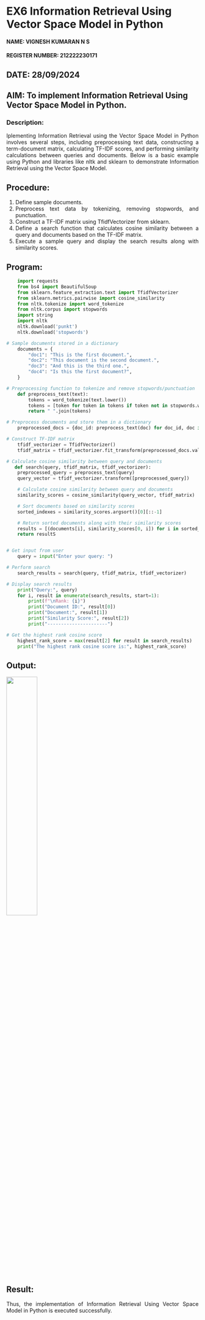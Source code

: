 # EX6 Information Retrieval Using Vector Space Model in Python
#### NAME: VIGNESH KUMARAN N S 
#### REGISTER NUMBER: 212222230171
## DATE: 28/09/2024
## AIM: To implement Information Retrieval Using Vector Space Model in Python.
### Description: 
<div align = "justify">
Iplementing Information Retrieval using the Vector Space Model in Python involves several steps, including preprocessing text data, constructing a term-document matrix, 
calculating TF-IDF scores, and performing similarity calculations between queries and documents. Below is a basic example using Python and libraries like nltk and 
sklearn to demonstrate Information Retrieval using the Vector Space Model.

## Procedure:
1. Define sample documents.
2. Preprocess text data by tokenizing, removing stopwords, and punctuation.
3. Construct a TF-IDF matrix using TfidfVectorizer from sklearn.
4. Define a search function that calculates cosine similarity between a query and documents based on the TF-IDF matrix.
5. Execute a sample query and display the search results along with similarity scores.

## Program:
```PYTHON
    import requests
    from bs4 import BeautifulSoup
    from sklearn.feature_extraction.text import TfidfVectorizer
    from sklearn.metrics.pairwise import cosine_similarity
    from nltk.tokenize import word_tokenize
    from nltk.corpus import stopwords
    import string
    import nltk
    nltk.download('punkt')
    nltk.download('stopwords')

# Sample documents stored in a dictionary
    documents = {
        "doc1": "This is the first document.",
        "doc2": "This document is the second document.",
        "doc3": "And this is the third one.",
        "doc4": "Is this the first document?",
    }

# Preprocessing function to tokenize and remove stopwords/punctuation
    def preprocess_text(text):
        tokens = word_tokenize(text.lower())
        tokens = [token for token in tokens if token not in stopwords.words("english") and token not in               string.punctuation]
        return " ".join(tokens)

# Preprocess documents and store them in a dictionary
    preprocessed_docs = {doc_id: preprocess_text(doc) for doc_id, doc in documents.items()}

# Construct TF-IDF matrix
    tfidf_vectorizer = TfidfVectorizer()
    tfidf_matrix = tfidf_vectorizer.fit_transform(preprocessed_docs.values())

# Calculate cosine similarity between query and documents
   def search(query, tfidf_matrix, tfidf_vectorizer):
    preprocessed_query = preprocess_text(query)
    query_vector = tfidf_vectorizer.transform([preprocessed_query])

    # Calculate cosine similarity between query and documents
    similarity_scores = cosine_similarity(query_vector, tfidf_matrix)

    # Sort documents based on similarity scores
    sorted_indexes = similarity_scores.argsort()[0][::-1]

    # Return sorted documents along with their similarity scores
    results = [(documents[i], similarity_scores[0, i]) for i in sorted_indexes]
    return resultS


# Get input from user
    query = input("Enter your query: ")

# Perform search
    search_results = search(query, tfidf_matrix, tfidf_vectorizer)

# Display search results
    print("Query:", query)
    for i, result in enumerate(search_results, start=1):
        print(f"\nRank: {i}")
        print("Document ID:", result[0])
        print("Document:", result[1])
        print("Similarity Score:", result[2])
        print("----------------------")

# Get the highest rank cosine score
    highest_rank_score = max(result[2] for result in search_results)
    print("The highest rank cosine score is:", highest_rank_score)
```

## Output:
<img src="https://github.com/user-attachments/assets/7efa0a6a-1c8f-4e84-87fb-40ea2e0dcd8f" width=40%>

## Result:
Thus, the implementation of Information Retrieval Using Vector Space Model in Python is executed successfully.
